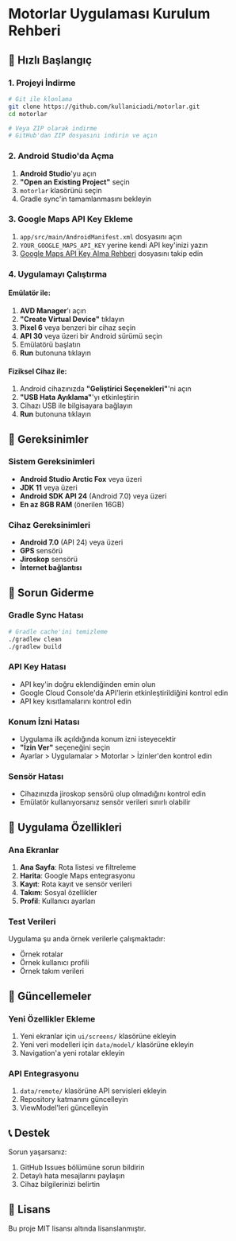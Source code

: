 # Motorlar Uygulaması Kurulum Rehberi

## 🚀 Hızlı Başlangıç

### 1. Projeyi İndirme
```bash
# Git ile klonlama
git clone https://github.com/kullaniciadi/motorlar.git
cd motorlar

# Veya ZIP olarak indirme
# GitHub'dan ZIP dosyasını indirin ve açın
```

### 2. Android Studio'da Açma
1. **Android Studio**'yu açın
2. **"Open an Existing Project"** seçin
3. `motorlar` klasörünü seçin
4. Gradle sync'in tamamlanmasını bekleyin

### 3. Google Maps API Key Ekleme
1. `app/src/main/AndroidManifest.xml` dosyasını açın
2. `YOUR_GOOGLE_MAPS_API_KEY` yerine kendi API key'inizi yazın
3. [Google Maps API Key Alma Rehberi](GOOGLE_MAPS_SETUP.md) dosyasını takip edin

### 4. Uygulamayı Çalıştırma

#### Emülatör ile:
1. **AVD Manager**'ı açın
2. **"Create Virtual Device"** tıklayın
3. **Pixel 6** veya benzeri bir cihaz seçin
4. **API 30** veya üzeri bir Android sürümü seçin
5. Emülatörü başlatın
6. **Run** butonuna tıklayın

#### Fiziksel Cihaz ile:
1. Android cihazınızda **"Geliştirici Seçenekleri"**'ni açın
2. **"USB Hata Ayıklama"**'yı etkinleştirin
3. Cihazı USB ile bilgisayara bağlayın
4. **Run** butonuna tıklayın

## 🔧 Gereksinimler

### Sistem Gereksinimleri
- **Android Studio Arctic Fox** veya üzeri
- **JDK 11** veya üzeri
- **Android SDK API 24** (Android 7.0) veya üzeri
- **En az 8GB RAM** (önerilen 16GB)

### Cihaz Gereksinimleri
- **Android 7.0** (API 24) veya üzeri
- **GPS** sensörü
- **Jiroskop** sensörü
- **İnternet bağlantısı**

## 🐛 Sorun Giderme

### Gradle Sync Hatası
```bash
# Gradle cache'ini temizleme
./gradlew clean
./gradlew build
```

### API Key Hatası
- API key'in doğru eklendiğinden emin olun
- Google Cloud Console'da API'lerin etkinleştirildiğini kontrol edin
- API key kısıtlamalarını kontrol edin

### Konum İzni Hatası
- Uygulama ilk açıldığında konum izni isteyecektir
- **"İzin Ver"** seçeneğini seçin
- Ayarlar > Uygulamalar > Motorlar > İzinler'den kontrol edin

### Sensör Hatası
- Cihazınızda jiroskop sensörü olup olmadığını kontrol edin
- Emülatör kullanıyorsanız sensör verileri sınırlı olabilir

## 📱 Uygulama Özellikleri

### Ana Ekranlar
1. **Ana Sayfa**: Rota listesi ve filtreleme
2. **Harita**: Google Maps entegrasyonu
3. **Kayıt**: Rota kayıt ve sensör verileri
4. **Takım**: Sosyal özellikler
5. **Profil**: Kullanıcı ayarları

### Test Verileri
Uygulama şu anda örnek verilerle çalışmaktadır:
- Örnek rotalar
- Örnek kullanıcı profili
- Örnek takım verileri

## 🔄 Güncellemeler

### Yeni Özellikler Ekleme
1. Yeni ekranlar için `ui/screens/` klasörüne ekleyin
2. Yeni veri modelleri için `data/model/` klasörüne ekleyin
3. Navigation'a yeni rotalar ekleyin

### API Entegrasyonu
1. `data/remote/` klasörüne API servisleri ekleyin
2. Repository katmanını güncelleyin
3. ViewModel'leri güncelleyin

## 📞 Destek

Sorun yaşarsanız:
1. GitHub Issues bölümüne sorun bildirin
2. Detaylı hata mesajlarını paylaşın
3. Cihaz bilgilerinizi belirtin

## 📄 Lisans

Bu proje MIT lisansı altında lisanslanmıştır.
